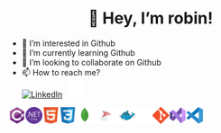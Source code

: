 <h1 align="center">👋 Hey, I’m robin!</h1>

- 👀 I’m interested in Github
- 🌱 I’m currently learning Github
- 💞️ I’m looking to collaborate on Github
- 📫 How to reach me?<br>
    <a href="https://www.linkedin.com/in/robinskoogh" target="_blank" rel="noopener noreferrer"><img alt="LinkedIn" title="LinkedIn" height="30" src="https://raw.githubusercontent.com/robinskoogh/devicon/master/icons/linkedin/linkedin-original.svg"></a>&nbsp;&nbsp;
    <img alt="GitHub" title="GitHub" height="30" src="https://raw.githubusercontent.com/robinskoogh/robinskoogh/main/icons/github.svg">

<img align="left" alt="C#" title="C#" height="30" src="https://raw.githubusercontent.com/robinskoogh/robinskoogh/main/icons/csharp-original.svg">
<img align="left" alt=".NET Core" title=".NET Core" height="30" src="https://raw.githubusercontent.com/robinskoogh/robinskoogh/main/icons/dotnetcore-original.svg">
<img align="left" alt="HTML" title="HTML" height="30" src="https://raw.githubusercontent.com/robinskoogh/robinskoogh/main/icons/html5-original.svg">
<img align="left" alt="CSS" title="CSS" height="30" src="https://raw.githubusercontent.com/robinskoogh/robinskoogh/main/icons/css3-original.svg">
<img align="left" alt="MongoDb" title="MongoDb" height="30" src="https://raw.githubusercontent.com/robinskoogh/robinskoogh/main/icons/mongodb-original.svg">
<img align="left" alt="MSSQL" title="MSSQL" height="30" src="https://raw.githubusercontent.com/robinskoogh/robinskoogh/main/icons/MS_SQL.svg">
<img align="left" alt="Docker" title="Docker" height="30" src="https://raw.githubusercontent.com/robinskoogh/robinskoogh/main/icons/docker-original.svg">
<img align="left" alt="GitHub" title="GitHub" height="30" src="https://raw.githubusercontent.com/robinskoogh/robinskoogh/main/icons/github.svg">
<img align="left" alt="Git" title="Git" height="30" src="https://raw.githubusercontent.com/robinskoogh/robinskoogh/main/icons/git-original.svg">
<img align="left" alt="Visual Studio" title="Visual Studio" height="30" src="https://raw.githubusercontent.com/robinskoogh/robinskoogh/main/icons/visual-studio.svg">
<img align="left" alt="Visual Studio Code" title="Visual Studio Code" height="30" src="https://raw.githubusercontent.com/robinskoogh/robinskoogh/main/icons/vscode-original.svg">



<!---
robinskoogh/robinskoogh is a ✨ special ✨ repository because its `README.md` (this file) appears on your GitHub profile.
You can click the Preview link to take a look at your changes.
--->

